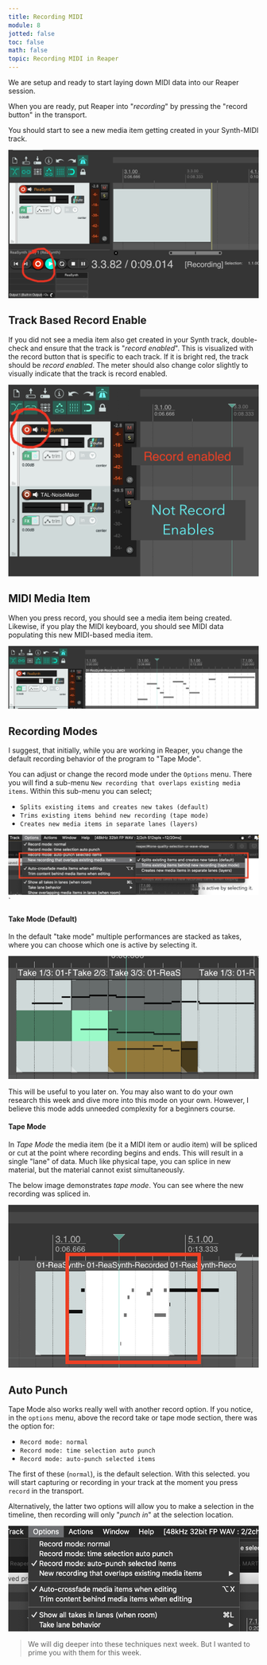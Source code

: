 ```yaml
---
title: Recording MIDI
module: 8
jotted: false
toc: false
math: false
topic: Recording MIDI in Reaper
---
```



We are setup and ready to start laying down MIDI data into our Reaper session.

When you are ready, put Reaper into "_recording_" by pressing the "record button" in the transport.

You should start to see a new media item getting created in your Synth-MIDI track.

![Record button in Reaper](../imgs/record-in-reaper.png "Record button in Reaper")

## Track Based Record Enable

If you did not see a media item also get created in your Synth track, double-check and ensure that the track is "_record enabled_". This is visualized with the record button that is specific to each track. If it is bright red, the track should be _record enabled_. The meter should also change color slightly to visually indicate that the track is record enabled.

![Demonstrating two tracks. The top one is 'record enabled' and the bottom one is not.](../imgs/record-enabled-track.png "Demonstrating two tracks. The top one is 'record enabled' and the bottom one is not.")

## MIDI Media Item

When you press record, you should see a media item being created. Likewise, if you play the MIDI keyboard, you should see MIDI data populating this new MIDI-based media item.

![MIDI Media Item with MIDI Data visible.](../imgs/media-item-w-midi.png "MIDI Media Item with MIDI Data visible.")

## Recording Modes

I suggest, that initially, while you are working in Reaper, you change the default recording behavior of the program to "Tape Mode".

You can adjust or change the record mode under the `Options` menu. There you will find a sub-menu `New recording that overlaps existing media items`. Within this sub-menu you can select;

- `Splits existing items and creates new takes (default)`
- `Trims existing items behind new recording (tape mode)`
- `Creates new media items in separate lanes (layers)`


![Change overlapping record mode.](../imgs/record-modes.png "Change overlapping record mode.")`

#### Take Mode (Default)

In the default "take mode" multiple performances are stacked as takes, where you can choose which one is active by selecting it.

![Example of take mode.](../imgs/take-mode-example.png "Example of take mode.")

This will be useful to you later on. You may also want to do your own research this week and dive more into this mode on your own. However, I believe this mode adds unneeded complexity for a beginners course.

#### Tape Mode

In _Tape Mode_ the media item (be it a MIDI item or audio item) will be spliced or cut at the point where recording begins and ends. This will result in a single "lane" of data. Much like physical tape, you can splice in new material, but the material cannot exist simultaneously.

The below image demonstrates _tape mode_. You can see where the new recording was spliced in.

![Example of recording using tape mode.](../imgs/tape-mode.png "Example of recording using tape mode.")

## Auto Punch

Tape Mode also works really well with another record option. If you notice, in the `options` menu, above the record take or tape mode section, there was the option for:

- `Record mode: normal`
- `Record mode: time selection auto punch`
- `Record mode: auto-punch selected items`

The first of these (`normal`), is the default selection. With this selected. you will start capturing or recording in your track at the moment you press `record` in the transport.

Alternatively, the latter two options will allow you to make a selection in the timeline, then recording will only "_punch in_" at the selection location.

![Auto-punch record mode selection menu](../imgs/auto-punch.png "Auto-punch record mode selection menu")

> We will dig deeper into these techniques next week. But I wanted to prime you with them for this week.
